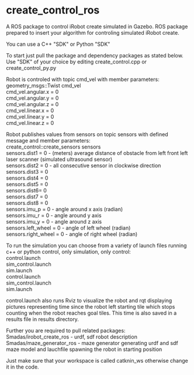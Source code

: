 # create_control_ros
A ROS package to control iRobot create simulated in Gazebo.
ROS package prepared to insert your algorithm for controling simulated iRobot create.

You can use a C++ "SDK" or Python "SDK"

To start just pull the package and dependency packages as stated below.
Use "SDK" of your choice by editing create_control.cpp or create_control_py.py

Robot is controled with topic cmd_vel with member parameters:
<br>geometry_msgs::Twist cmd_vel
<br>cmd_vel.angular.x = 0
<br>cmd_vel.angular.y = 0
<br>cmd_vel.angular.z = 0
<br>cmd_vel.linear.x = 0
<br>cmd_vel.linear.y = 0
<br>cmd_vel.linear.z = 0

Robot publishes values from sensors on topic sensors with defined message and member parameters:
<br>create_control::create_sensors sensors
<br>sensors.dist1 = 0 - (meters) average distance of obstacle from left front left laser scanner (simulated ultrasound sensor)
<br>sensors.dist2 = 0 - all consecutive sensor in clockwise direction
<br>sensors.dist3 = 0
<br>sensors.dist4 = 0
<br>sensors.dist5 = 0
<br>sensors.dist6= 0
<br>sensors.dist7 = 0
<br>sensors.dist8 = 0
<br>sensors.imu_p = 0 - angle around x axis (radian)
<br>sensors.imu_r = 0 - angle around y axis
<br>sensors.imu_y = 0 - angle around z axis
<br>sensors.left_wheel = 0 - angle of left wheel (radian)
<br>sensors.right_wheel = 0 - angle of right wheel (radian)

To run the simulation you can choose from a variety of launch files running c++ or python control, only simulation, only control:
<br>control.launch
<br>sim_control.launch
<br>sim.launch
<br>control.launch
<br>sim_control.launch
<br>sim.launch

control.launch also runs Rviz to visualize the robot and rqt displaying pictures representing time since the robot left starting tile which stops counting when the robot reaches goal tiles. This time is also saved in a results file in results directory.

Further you are required to pull related packages:
<br>Smadas/irobot_create_ros - urdf, sdf robot description
<br>Smadas/maze_generator_ros - maze generator generating urdf and sdf maze model and lauchfile spawning the robot in starting position

Just make sure that your workspace is called catknin_ws otherwise change it in the code.
